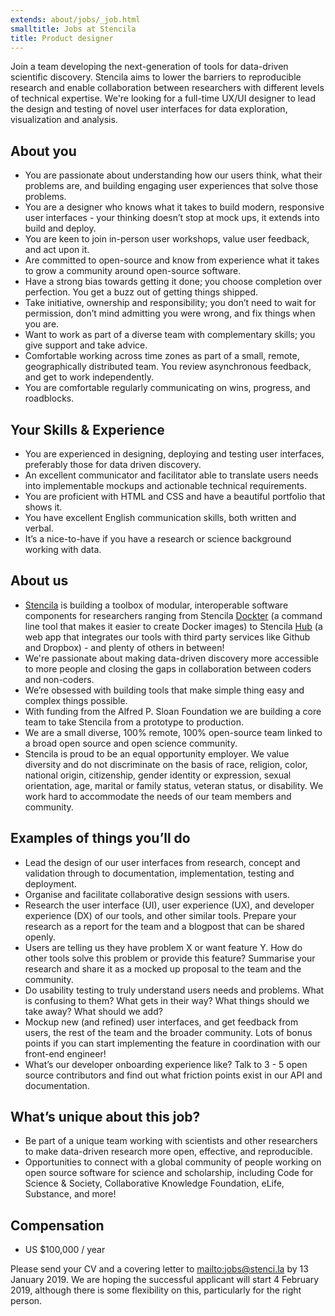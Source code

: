 ```yaml
---
extends: about/jobs/_job.html
smalltitle: Jobs at Stencila
title: Product designer
---
```


Join a team developing the next-generation of tools for data-driven scientific discovery. Stencila aims to lower the barriers to reproducible research and enable collaboration between researchers with different levels of technical expertise. We're looking for a full-time UX/UI designer to lead the design and testing of novel user interfaces for data exploration, visualization and analysis.

## About you

* You are passionate about understanding how our users think, what their problems are, and building engaging user experiences that solve those problems.
* You are a designer who knows what it takes to build modern, responsive user interfaces - your thinking doesn’t stop at mock ups, it extends into build and deploy.
* You are keen to join in-person user workshops, value user feedback, and act upon it.
* Are committed to open-source and know from experience what it takes to grow a community around open-source software.
* Have a strong bias towards getting it done; you choose completion over perfection. You get a buzz out of getting things shipped.
* Take initiative, ownership and responsibility; you don’t need to wait for permission, don’t mind admitting you were wrong, and fix things when you are.
* Want to work as part of a diverse team with complementary skills; you give support and take advice.
* Comfortable working across time zones as part of a small, remote, geographically distributed team. You review asynchronous feedback, and get to work independently. 
* You are comfortable regularly communicating on wins, progress, and roadblocks.

## Your Skills & Experience

* You are experienced in designing, deploying and testing user interfaces, preferably those for data driven discovery.
* An excellent communicator and facilitator able to translate users needs into implementable mockups and actionable technical requirements.
* You are proficient with HTML and CSS and have a beautiful portfolio that shows it.
* You have excellent English communication skills, both written and verbal.
* It’s a nice-to-have if you have a research or science background working with data.

## About us

* [Stencila](https://stenci.la) is building a toolbox of modular, interoperable software components for researchers ranging from Stencila [Dockter](https://github.com/stencila/dockter) (a command line tool that makes it easier to create Docker images) to Stencila [Hub](https://hub.stenci.la) (a web app that integrates our tools with third party services like Github and Dropbox) - and plenty of others in between!
* We're passionate about making data-driven discovery more accessible to more people and closing the gaps in collaboration between coders and non-coders.
* We’re obsessed with building tools that make simple thing easy and complex things possible.
* With funding from the Alfred P. Sloan Foundation we are building a core team to take Stencila from a prototype to production.
* We are a small diverse, 100% remote, 100% open-source team linked to a broad open source and open science community.
* Stencila is proud to be an equal opportunity employer. We value diversity and do not discriminate on the basis of race, religion, color, national origin, citizenship, gender identity or expression, sexual orientation, age, marital or family status, veteran status, or disability. We work hard to accommodate the needs of our team members and community. 

## Examples of things you’ll do

* Lead the design of our user interfaces from research, concept and validation through to documentation, implementation, testing and deployment.
* Organise and facilitate collaborative design sessions with users.
* Research the user interface (UI), user experience (UX), and developer experience (DX) of our tools, and other similar tools. Prepare your research as a report for the team and a blogpost that can be shared openly.
* Users are telling us they have problem X or want feature Y. How do other tools solve this problem or provide this feature? Summarise your research and share it as a mocked up proposal to the team and the community.
* Do usability testing to truly understand users needs and problems. What is confusing to them? What gets in their way? What things should we take away? What should we add?
* Mockup new (and refined) user interfaces, and get feedback from users, the rest of the team and the broader community. Lots of bonus points if you can start implementing the feature in coordination with our front-end engineer!
* What’s our developer onboarding experience like? Talk to 3 - 5 open source contributors and find out what friction points exist in our API and documentation.

## What’s unique about this job?

* Be part of a unique team working with scientists and other researchers to make data-driven research more open, effective, and reproducible.
* Opportunities to connect with a global community of people working on open source software for science and scholarship, including Code for Science & Society, Collaborative Knowledge Foundation, eLife, Substance, and more!


## Compensation 

* US $100,000 / year

Please send your CV and a covering letter to [mailto:jobs@stenci.la](jobs@stenci.la) by 13 January 2019.
We are hoping the successful applicant will start 4 February 2019, although there is some flexibility on this, particularly for the right person.
